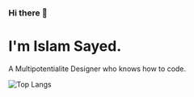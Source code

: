 ### Hi there 👋
# I'm Islam Sayed.   
A Multipotentialite Designer who knows how to code.

![Top Langs](https://github-readme-stats.vercel.app/api/top-langs/?username=islamsayedr&layout=compact)
